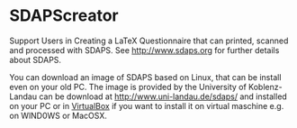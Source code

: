 # SDAPScreator
Support Users in Creating a LaTeX Questionnaire that can printed, scanned and processed with SDAPS. See <a href="http://www.sdaps.org" target="_blank"> http://www.sdaps.org</a> for further details about SDAPS.

You can download an image of SDAPS based on Linux, that can be install even on your old PC. The image is provided by the University of Koblenz-Landau can be download at <a href="http://www.uni-landau.de/sdaps/" target="_blank">http://www.uni-landau.de/sdaps/</a> and installed on your PC or in <a href="https://en.wikipedia.org/wiki/VirtualBox" target="_blank">VirtualBox</a> if you want to install it on virtual maschine e.g. on WlND0WS or MacOSX. 
